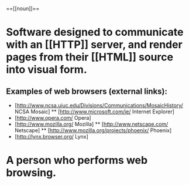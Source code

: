 ==[[noun]]==
# Software designed to communicate with an [[HTTP]] server, and render pages from their [[HTML]] source into visual form.
## Examples of web browsers (external links):
* [http://www.ncsa.uiuc.edu/Divisions/Communications/MosaicHistory/ NCSA Mosaic] 
** [http://www.microsoft.com/ie/ Internet Explorer]
* [http://www.opera.com/ Opera]
* [http://www.mozilla.org/ Mozilla]
** [http://www.netscape.com/ Netscape]
** [http://www.mozilla.org/projects/phoenix/ Phoenix]
* [http://lynx.browser.org/ Lynx]
# A person who performs web browsing.